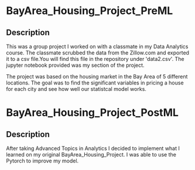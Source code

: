 # BayArea_Housing_Project_PreML

## Description
 
This was a group project I worked on with a classmate in my Data Analytics course. The classmate scrubbed the data from the Zillow.com and exported it to a csv file.You will find this file in the repository under 'data2.csv'. The jupyter notebook provided was my section of the project.

The project was based on the housing market in the Bay Area of 5 different locations. The goal was to find the significant variables in pricing a house for each city and see how well our statistcal model works.

# BayArea_Housing_Project_PostML

## Description

After taking Advanced Topics in Analytics I decided to implement what I learned on my original BayArea_Housing_Project. I was able to use the Pytorch to improve my model.
